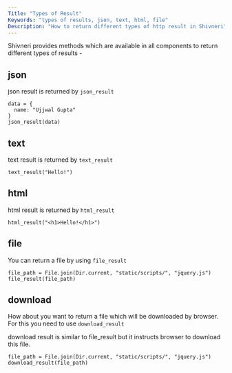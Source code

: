 ```yaml
---
Title: "Types of Result"
Keywords: "types of results, json, text, html, file"
Description: "How to return different types of http result in Shivneri"
---
```


Shivneri provides methods which are available in all components to return different types of results -

## json

json result is returned by `json_result`

```
data = {
  name: "Ujjwal Gupta"
}
json_result(data)
```

## text

text result is returned by `text_result`

```
text_result("Hello!")
```

## html

html result is returned by `html_result`

```
html_result("<h1>Hello!</h1>")
```

## file

You can return a file by using `file_result`

```
file_path = File.join(Dir.current, "static/scripts/", "jquery.js")
file_result(file_path)
```

## download

How about you want to return a file which will be downloaded by browser. For this you need to use `download_result`

download result is similar to file_result but it instructs browser to download this file.

```
file_path = File.join(Dir.current, "static/scripts/", "jquery.js")
download_result(file_path)
```